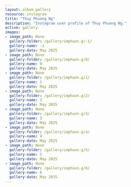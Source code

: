 ```yaml
---
layout: album_gallery
resource: instagram
title: "Thuy Phuong Ng"
description: "Instagram user profile of Thuy Phuong Ng."
active: gallery
images: 
- image_path: None
  gallery-folder: /gallery/imphuon.g/-1/
  gallery-name: -1
  gallery-date: May 2025
- image_path: None
  gallery-folder: /gallery/imphuon.g/0/
  gallery-name: 0
  gallery-date: May 2025
- image_path: None
  gallery-folder: /gallery/imphuon.g/1/
  gallery-name: 1
  gallery-date: May 2025
- image_path: None
  gallery-folder: /gallery/imphuon.g/2/
  gallery-name: 2
  gallery-date: May 2025
- image_path: None
  gallery-folder: /gallery/imphuon.g/3/
  gallery-name: 3
  gallery-date: May 2025
- image_path: None
  gallery-folder: /gallery/imphuon.g/4/
  gallery-name: 4
  gallery-date: May 2025
- image_path: None
  gallery-folder: /gallery/imphuon.g/5/
  gallery-name: 5
  gallery-date: May 2025
- image_path: None
  gallery-folder: /gallery/imphuon.g/6/
  gallery-name: 6
  gallery-date: May 2025
---
```

